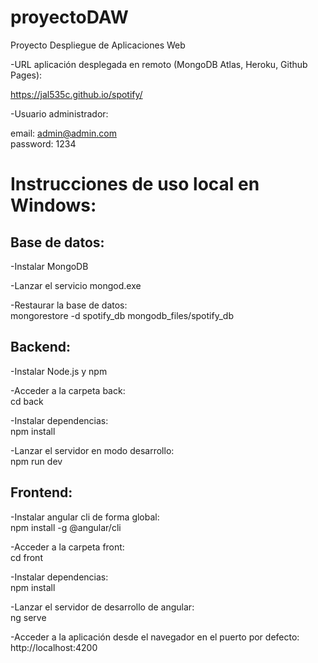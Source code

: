 # proyectoDAW
Proyecto Despliegue de Aplicaciones Web

-URL aplicación desplegada en remoto (MongoDB Atlas, Heroku, Github Pages):

https://jal535c.github.io/spotify/

-Usuario administrador:

email: admin@admin.com  
password: 1234


# Instrucciones de uso local en Windows:

## Base de datos:
-Instalar MongoDB

-Lanzar el servicio mongod.exe

-Restaurar la base de datos:   
 mongorestore -d spotify_db mongodb_files/spotify_db

## Backend:
-Instalar Node.js y npm

-Acceder a la carpeta back:  
 cd back

-Instalar dependencias:  
 npm install

-Lanzar el servidor en modo desarrollo:  
 npm run dev

## Frontend:
-Instalar angular cli de forma global:  
 npm install -g @angular/cli

-Acceder a la carpeta front:  
 cd front

-Instalar dependencias:  
 npm install

-Lanzar el servidor de desarrollo de angular:  
 ng serve

-Acceder a la aplicación desde el navegador en el puerto por defecto:  
 http://localhost:4200



